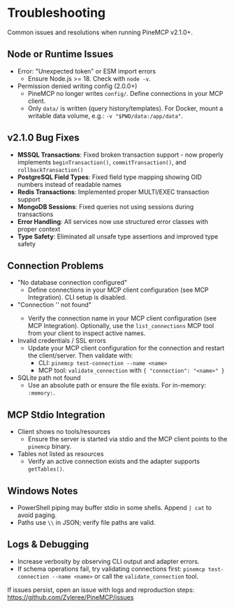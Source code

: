 # Troubleshooting

Common issues and resolutions when running PineMCP v2.1.0+.

## Node or Runtime Issues
- Error: "Unexpected token" or ESM import errors
  - Ensure Node.js >= 18. Check with `node -v`.
- Permission denied writing config (2.0.0+)
  - PineMCP no longer writes `config/`. Define connections in your MCP client.
  - Only `data/` is written (query history/templates). For Docker, mount a writable data volume, e.g.: `-v "$PWD/data:/app/data"`.

## v2.1.0 Bug Fixes
- **MSSQL Transactions**: Fixed broken transaction support - now properly implements `beginTransaction()`, `commitTransaction()`, and `rollbackTransaction()`
- **PostgreSQL Field Types**: Fixed field type mapping showing OID numbers instead of readable names
- **Redis Transactions**: Implemented proper MULTI/EXEC transaction support
- **MongoDB Sessions**: Fixed queries not using sessions during transactions
- **Error Handling**: All services now use structured error classes with proper context
- **Type Safety**: Eliminated all unsafe type assertions and improved type safety

## Connection Problems
- "No database connection configured"
  - Define connections in your MCP client configuration (see MCP Integration). CLI setup is disabled.
- "Connection '<name>' not found"
  - Verify the connection name in your MCP client configuration (see MCP Integration). Optionally, use the `list_connections` MCP tool from your client to inspect active names.
- Invalid credentials / SSL errors
  - Update your MCP client configuration for the connection and restart the client/server. Then validate with:
    - CLI: `pinemcp test-connection --name <name>`
    - MCP tool: `validate_connection` with `{ "connection": "<name>" }`
- SQLite path not found
  - Use an absolute path or ensure the file exists. For in-memory: `:memory:`.

## MCP Stdio Integration
- Client shows no tools/resources
  - Ensure the server is started via stdio and the MCP client points to the `pinemcp` binary.
- Tables not listed as resources
  - Verify an active connection exists and the adapter supports `getTables()`.

## Windows Notes
- PowerShell piping may buffer stdio in some shells. Append `| cat` to avoid paging.
- Paths use `\\` in JSON; verify file paths are valid.

## Logs & Debugging
- Increase verbosity by observing CLI output and adapter errors.
- If schema operations fail, try validating connections first: `pinemcp test-connection --name <name>` or call the `validate_connection` tool.

If issues persist, open an issue with logs and reproduction steps: https://github.com/Zyleree/PineMCP/issues
